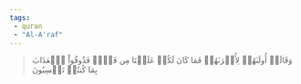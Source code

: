 ```yaml
---
tags: 
 - quran 
 - "Al-A'raf"
---
```


> وَقَالَتۡ أُولَىٰهُمۡ لِأُخۡرَىٰهُمۡ فَمَا كَانَ لَكُمۡ عَلَيۡنَا مِن فَضۡلٖ فَذُوقُواْ ٱلۡعَذَابَ بِمَا كُنتُمۡ تَكۡسِبُونَ
